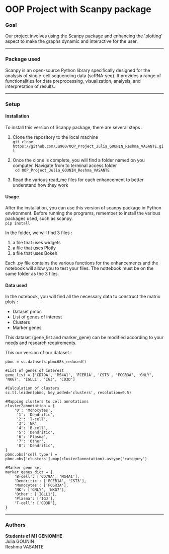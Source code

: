 # OOP Project with Scanpy package

### Goal
Our project involves using the Scanpy package and enhancing the 'plotting' aspect to make the graphs dynamic and interactive for the user.
___

### Package used
Scanpy is an open-source Python library specifically designed for the analysis of single-cell sequencing data (scRNA-seq). It provides a range of functionalities for data preprocessing, visualization, analysis, and interpretation of results.
___
### Setup
#### Installation
To install this version of Scanpy package, there are several steps :

1) Clone the repository to the local machine  
         ```git clone https://github.com/Ju960/OOP_Project_Julia_GOUNIN_Reshma_VASANTE.git```

2) Once the clone is complete, you will find a folder named <RepositoryName> on you computer. Navigate from to terminal access folder  
         ``` cd OOP_Project_Julia_GOUNIN_Reshma_VASANTE```

3) Read the various read_me files for each enhancement to better understand how they work

#### Usage
After the installation, you can use this version of scanpy package in Python environment. Before running the programs, remember to install the various packages used, such as scanpy.  
         ```pip install  ```

In the folder, we will find 3 files :  
1. a file that uses widgets
2. a file that uses Plotly
3. a file that uses Bokeh

Each .py file contains the various functions for the enhancements and the notebook will allow you to test your files.
The nottebook must be on the same folder as the 3 files.
#### Data used
In the notebook, you will find all the necessary data to construct the matrix plots :  
- Dataset pmbc
- List of genes of interest
- Clusters
- Marker genes

This dataset (gene_list and marker_gene) can be modified according to your needs and research requirements.

This our version of our dataset : 

```#Dataset
pbmc = sc.datasets.pbmc68k_reduced()

#List of genes of interest
gene_list = ['CD79A', 'MS4A1', 'FCER1A', 'CST3', 'FCGR3A', 'GNLY', 'NKG7', 'IGLL1', 'IGJ', 'CD3D']

#Calculation of clusters
sc.tl.leiden(pbmc, key_added='clusters', resolution=0.5)

#Mapping clusters to cell annotations
cluster2annotation = {
    '0': 'Monocytes',
     '1': 'Dendritic',
     '2': 'T-cell',
     '3': 'NK',
     '4': 'B-cell',
     '5': 'Dendritic',
     '6': 'Plasma',
     '7': 'Other',
     '8': 'Dendritic',
}
pbmc.obs['cell type'] = pbmc.obs['clusters'].map(cluster2annotation).astype('category')

#Marker gene set
marker_genes_dict = {
    'B-cell': ['CD79A', 'MS4A1'],
    'Dendritic': ['FCER1A', 'CST3'],
    'Monocytes': ['FCGR3A'],
    'NK': ['GNLY', 'NKG7'],
    'Other': ['IGLL1'],
    'Plasma': ['IGJ'],
    'T-cell': ['CD3D'],
}
```
___
### Authors
**Students of M1 GENIOMHE**  
Julia GOUNIN  
Reshma VASANTE


